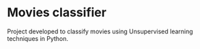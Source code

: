 # Movies classifier
Project developed to classify movies using Unsupervised learning techniques in Python.
